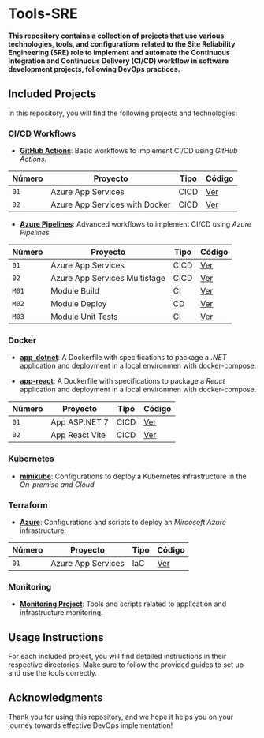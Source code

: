 # Tools-SRE

**This repository contains a collection of projects that use various technologies, tools, and configurations related to the Site Reliability Engineering (SRE) role to implement and automate the Continuous Integration and Continuous Delivery (CI/CD) workflow in software development projects, following DevOps practices.**

## Included Projects

In this repository, you will find the following projects and technologies:

### CI/CD Workflows

- **[GitHub Actions](workflows/gitHub-Actions/)**: Basic workflows to implement CI/CD using *GitHub Actions.*

| Número | Proyecto | Tipo | Código |
| --- | --- | --- | --- |
| `01` | Azure App Services | CICD | [Ver](workflows/gitHub-Actions/azure-app-service.yml) |
| `02` | Azure App Services with Docker | CICD | [Ver](workflows/gitHub-Actions/azure-app-service-docker.yml) |

- **[Azure Pipelines](workflows/azure-Pipelines/)**: Advanced workflows to implement CI/CD using *Azure Pipelines.*

| Número | Proyecto | Tipo | Código |
| --- | --- | --- | --- |
| `01` | Azure App Services | CICD | [Ver](workflows/azure-Pipelines/azure-pipelines.yml) |
| `02` | Azure App Services Multistage | CICD | [Ver](workflows/azure-Pipelines/azure-multistage-pipelines.yml) |
| `M01` | Module Build | CI| [Ver](workflows/azure-Pipelines/modules/build.yml) |
| `M02` | Module Deploy | CD | [Ver](workflows/azure-Pipelines/modules/deploy.yml) |
| `M03` | Module Unit Tests | CI | [Ver](workflows/azure-Pipelines/modules/unit-test.yml) |

### Docker

- **[app-dotnet](docker/app-dotnet/)**: A Dockerfile with specifications to package a *.NET* application and deployment in a local environmen with docker-compose.

- **[app-react](docker/app-react/)**: A Dockerfile with specifications to package a *React* application and deployment in a local environmen with docker-compose.

| Número | Proyecto | Tipo | Código |
| --- | --- | --- | --- |
| `01` | App ASP.NET 7 | CICD | [Ver](docker/app-dotnet/) |
| `02` | App React Vite | CICD | [Ver]() |

### Kubernetes

- **[minikube]()**: Configurations to deploy a Kubernetes infrastructure in the *On-premise and Cloud*

### Terraform

- **[Azure](terraform/)**: Configurations and scripts to deploy an *Mircosoft Azure* infrastructure.

| Número | Proyecto | Tipo | Código |
| --- | --- | --- | --- |
| `01` | Azure App Services | IaC | [Ver](terraform/az-app-services/) |

### Monitoring

- **[Monitoring Project]()**: Tools and scripts related to application and infrastructure monitoring.

## Usage Instructions

For each included project, you will find detailed instructions in their respective directories. Make sure to follow the provided guides to set up and use the tools correctly.

## Acknowledgments

Thank you for using this repository, and we hope it helps you on your journey towards effective DevOps implementation!
